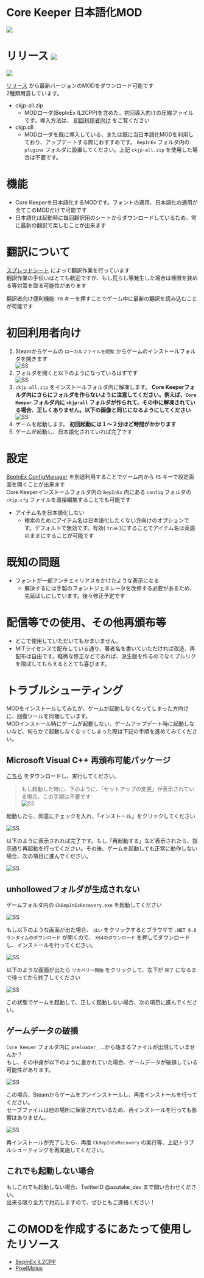 ﻿# Core Keeper 日本語化MOD
<img align="center" src="img/ss.png">

# リリース [![](https://img.shields.io/github/downloads/azutake/corekeeper-jp/total.svg)](../../releases)
[![](https://img.shields.io/github/release/azutake/corekeeper-jp.svg?label=version)](../../releases/latest)

[リリース](../../releases) から最新バージョンのMODをダウンロード可能です  
2種類用意しています。
* ckjp-all.zip
  - MODローダ(BepInEx IL2CPP)を含めた、初回導入向けの圧縮ファイルです。導入方法は、 [初回利用者向け](#初回利用者向け) をご覧ください
* ckjp.dll
  - MODローダを既に導入している、または既に当日本語化MODを利用しており、アップデートする際におすすめです。 `BepInEx` フォルダ内の `plugins` フォルダに設置してください。上記 `ckjp-all.zip` を使用した場合は不要です。

# 機能
* Core Keeperを日本語化するMODです。フォントの適用、日本語化の適用が全てこのMODだけで可能です
* 日本語化は起動時に毎回翻訳用のシートからダウンロードしているため、常に最新の翻訳で楽しむことが出来ます

# 翻訳について
[スプレッドシート](https://docs.google.com/spreadsheets/d/1csBM-ZqZtG_z_JdLaFvGHHy8UABZdxRRdT_ShJM5zTE/edit#gid=0) によって翻訳作業を行っています  
翻訳作業の手伝いはとても歓迎ですが、もし荒らし等発生した場合は権限を狭める等対策を取る可能性があります

翻訳者向け便利機能: `F8` キーを押すことでゲーム中に最新の翻訳を読み込むことが可能です

# 初回利用者向け
1. Steamからゲームの `ローカルファイルを閲覧` からゲームのインストールフォルダを開きます  
![SS](img/steam_xqDTuLeSCe.png)
2. フォルダを開くと以下のようになっているはずです  
![SS](img/explorer_dBxPBY4Glo.png)
3.  `ckjp-all.zip` をインストールフォルダ内に解凍します。 **Core Keeperフォルダ内にさらにフォルダを作らないように注意してください。例えば、`Core Keeper` フォルダ内に `ckjp-all` フォルダが作られて、その中に解凍されている場合、正しくありません。以下の画像と同じになるようにしてください**  
![SS](img/explorer_7tgBzy59mR.png)
4. ゲームを起動します。 **初回起動には１～２分ほど時間がかかります**
5. ゲームが起動し、日本語化されていれば完了です

# 設定
[BepInEx ConfigManager](https://github.com/sinai-dev/BepInExConfigManager) を別途利用することでゲーム内から `F5` キーで設定画面を開くことが出来ます  
Core Keeperインストールフォルダ内の `BepInEx` 内にある `config` フォルダの `ckjp.cfg` ファイルを直接編集することでも可能です
* アイテム名を日本語化しない
  - 検索のためにアイテム名は日本語化したくない方向けのオプションです。デフォルトで無効です。有効( `true` )にすることでアイテム名は英語のままにすることが可能です

# 既知の問題
* フォントが一部アンチエイリアスをかけたような表示になる
  - 解決するには手製のフォントジェネレータを改修する必要があるため、先延ばしにしています。後々修正予定です

# 配信等での使用、その他再頒布等
* どこで使用していただいてもかまいません。
* MITライセンスで配布している通り、著者名を書いていただければ改造、再配布は自由です。軽微な修正などであれば、派生版を作るのでなくプルリクを飛ばしてもらえるととても喜びます。

# トラブルシューティング
MODをインストールしてみたが、ゲームが起動しなくなってしまった方向けに、回復ツールを同梱しています。  
MODインストール時にゲームが起動しない、ゲームアップデート時に起動しないなど、何らかで起動しなくなってしまった際は下記の手順を進めてみてください。

## Microsoft Visual C++ 再頒布可能パッケージ

[こちら](https://aka.ms/vs/17/release/vc_redist.x64.exe) をダウンロードし、実行してください。

> もし起動した時に、下のように、「セットアップの変更」が表示されている場合、この手順は不要です  
![SS](img/VC_redist.x64_I7IRg0DxlL.png)

起動したら、同意にチェックを入れ、「インストール」をクリックしてください

![SS](img/WindowsSandboxClient_JKcv8MEbK6.png)

以下のように表示されれば完了です。もし「再起動する」など表示されたら、指示通り再起動を行ってください。その後、ゲームを起動しても正常に動作しない場合、次の項目に進んでください。

![SS](img/WindowsSandboxClient_KkspHDl4ID.png)

## unhollowedフォルダが生成されない

ゲームフォルダ内の `CkBepInExRecovery.exe` を起動してください

![SS](img/explorer_7ADBg7WwWl.png)

もし以下のような画面が出た場合、 `はい` をクリックするとブラウザで `.NET 6.0 ランタイムのダウンロード` が開くので、 `X64のダウンロード` を押してダウンロードし、インストールを行ってください。

![SS](img/ckbepinexrecovery-error.png)

以下のような画面が出たら `リカバリー開始` をクリックして、左下が `完了` になるまで待ってから終了してください

![SS](img/CkBepInExRecovery_4r08KXimEP.png)

この状態でゲームを起動して、正しく起動しない場合、次の項目に進んでください。

## ゲームデータの破損

`Core Keeper` フォルダ内に `preloader_` …から始まるファイルが出現していませんか？  
もし、その中身が以下のように書かれていた場合、ゲームデータが破損している可能性があります。

![SS](img/Notepad_j2TW55vJwd.png)

この場合、Steamからゲームをアンインストールし、再度インストールを行ってください。  
セーブファイルは他の場所に保管されているため、再インストールを行っても影響はありません。

![SS](img/steam_NAJpMkWKKi.png)

再インストールが完了したら、再度 `CkBepInExRecovery` の実行等、上記トラブルシューティングを再実施してください。

## これでも起動しない場合
もしこれでも起動しない場合、TwitterID @azutake_dev まで問い合わせください。  
出来る限り全力で対応しますので、ぜひともご連絡ください！

# このMODを作成するにあたって使用したリソース
* [BepInEx IL2CPP](https://github.com/BepInEx/BepInEx)
* [PixelMplus](https://itouhiro.hatenablog.com/entry/20130602/font)
